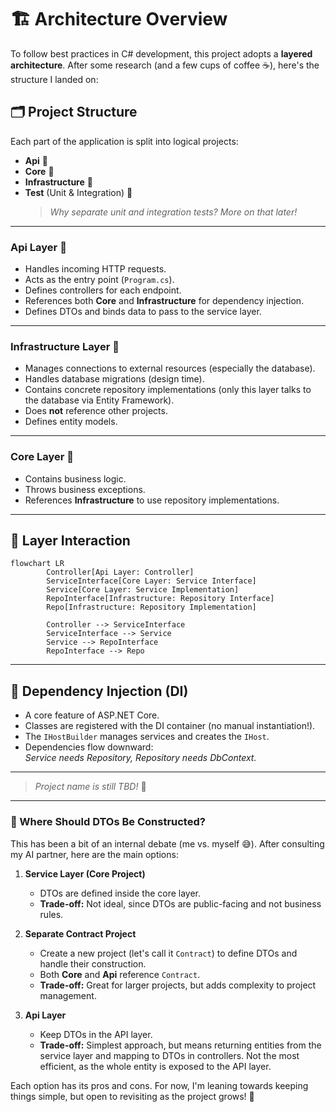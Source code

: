# 🏗️ Architecture Overview

To follow best practices in C# development, this project adopts a **layered architecture**. After some research (and a few cups of coffee ☕), here's the structure I landed on:

## 🗂️ Project Structure

Each part of the application is split into logical projects:

- **Api** 🚪
- **Core** 🧠
- **Infrastructure** 🏢
- **Test** (Unit & Integration) 🧪  
    > _Why separate unit and integration tests? More on that later!_

---

### **Api Layer** 🚪

- Handles incoming HTTP requests.
- Acts as the entry point (`Program.cs`).
- Defines controllers for each endpoint.
- References both **Core** and **Infrastructure** for dependency injection.
- Defines DTOs and binds data to pass to the service layer.

---

### **Infrastructure Layer** 🏢

- Manages connections to external resources (especially the database).
- Handles database migrations (design time).
- Contains concrete repository implementations (only this layer talks to the database via Entity Framework).
- Does **not** reference other projects.
- Defines entity models.

---

### **Core Layer** 🧠

- Contains business logic.
- Throws business exceptions.
- References **Infrastructure** to use repository implementations.

---

## 🔗 Layer Interaction

```mermaid
flowchart LR
        Controller[Api Layer: Controller]
        ServiceInterface[Core Layer: Service Interface]
        Service[Core Layer: Service Implementation]
        RepoInterface[Infrastructure: Repository Interface]
        Repo[Infrastructure: Repository Implementation]

        Controller --> ServiceInterface
        ServiceInterface --> Service
        Service --> RepoInterface
        RepoInterface --> Repo
```

---

## 🧩 Dependency Injection (DI)

- A core feature of ASP.NET Core.
- Classes are registered with the DI container (no manual instantiation!).
- The `IHostBuilder` manages services and creates the `IHost`.
- Dependencies flow downward:  
    _Service needs Repository, Repository needs DbContext._

---

> _Project name is still TBD!_ 🚧

---

### 🤔 Where Should DTOs Be Constructed?

This has been a bit of an internal debate (me vs. myself 😅). After consulting my AI partner, here are the main options:

1. **Service Layer (Core Project)**  
   - DTOs are defined inside the core layer.  
   - **Trade-off:** Not ideal, since DTOs are public-facing and not business rules.

2. **Separate Contract Project**  
   - Create a new project (let's call it `Contract`) to define DTOs and handle their construction.  
   - Both **Core** and **Api** reference `Contract`.  
   - **Trade-off:** Great for larger projects, but adds complexity to project management.

3. **Api Layer**  
   - Keep DTOs in the API layer.  
   - **Trade-off:** Simplest approach, but means returning entities from the service layer and mapping to DTOs in controllers. Not the most efficient, as the whole entity is exposed to the API layer.

Each option has its pros and cons. For now, I'm leaning towards keeping things simple, but open to revisiting as the project grows! 🚀